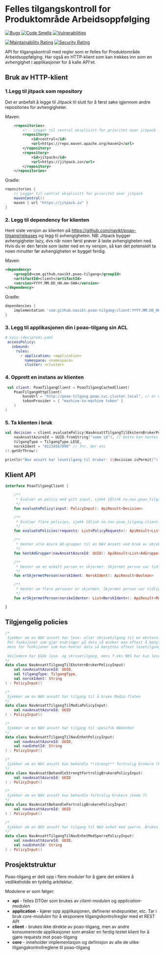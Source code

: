# Felles tilgangskontroll for Produktområde Arbeidsoppfølging

[![Bugs](https://sonarcloud.io/api/project_badges/measure?project=navikt_poao-tilgang&metric=bugs)](https://sonarcloud.io/dashboard?id=navikt_poao-tilgang)
[![Code Smells](https://sonarcloud.io/api/project_badges/measure?project=navikt_poao-tilgang&metric=code_smells)](https://sonarcloud.io/dashboard?id=navikt_poao-tilgang)
[![Vulnerabilities](https://sonarcloud.io/api/project_badges/measure?project=navikt_poao-tilgang&metric=vulnerabilities)](https://sonarcloud.io/dashboard?id=navikt_poao-tilgang)

[![Maintainability Rating](https://sonarcloud.io/api/project_badges/measure?project=navikt_poao-tilgang&metric=sqale_rating)](https://sonarcloud.io/dashboard?id=navikt_poao-tilgang)
[![Security Rating](https://sonarcloud.io/api/project_badges/measure?project=navikt_poao-tilgang&metric=security_rating)](https://sonarcloud.io/dashboard?id=navikt_poao-tilgang)

API for tilgangskontroll med regler som er felles for Produktområde Arbeidsoppfølging.
Har også en HTTP-klient som kan trekkes inn som en avhengighet i applikasjoner for å kalle API'et.

## Bruk av HTTP-klient

### 1.Legg til jitpack som repository
Det er anbefalt å legge til Jitpack til slutt for å først søke igjennom andre repositories for avhengigheter.

Maven:
```xml
    <repositories>
        <!-- Legger til central eksplisitt for prioritet over jitpack -->
        <repository>
            <id>central</id>
            <url>https://repo.maven.apache.org/maven2</url>
        </repository>
        <repository>
            <id>jitpack</id>
            <url>https://jitpack.io</url>
        </repository>
    </repositories>
```

Gradle:
```groovy
repositories {
    // Legger til central eksplisitt for prioritet over jitpack
    mavenCentral()
    maven { url "https://jitpack.io" }
}
```

### 2. Legg til dependency for klienten 

Hent siste versjon av klienten på https://github.com/navikt/poao-tilgang/releases og legg til avhengigheten.
NB: Jitpack bygger avhengigheter lazy, dvs når noen først prøver å laste avhengigheten ned. Hvis du er den første som laster 
ned en ny versjon, så kan det potensielt ta noen minutter før avhengigheten er bygget ferdig. 

Maven:
```xml
<dependency>
    <groupId>com.github.navikt.poao-tilgang</groupId>
    <artifactId>client</artifactId>
    <version>YYYY.MM.DD_HH.mm-SHA</version>
</dependency>
```

Gradle:
```groovy
dependencies {
    implementation 'com.github.navikt.poao-tilgang:client:YYYY.MM.DD_HH.mm-SHA'
}
```

### 3. Legg til applikasjonen din i poao-tilgang sin ACL
```yaml
# nais-(dev|prod).yaml
 accessPolicy:
   inbound:
     rules:
       - application: <application>
         namespace: <namespace>
         cluster: <cluster>
```

### 4. Opprett en instans av klienten

```kotlin
 val client: PoaoTilgangClient = PoaoTilgangCachedClient(
    PoaoTilgangHttpClient(
        baseUrl = "http://poao-tilgang.poao.svc.cluster.local", // or use "https://poao-tilgang(.dev).intern.nav.no" if your sending the request from dev-fss/prod-fss
        tokenProvider = { "machine-to-machine token" }
    )
)
```

### 5. Ta klienten i bruk

```kotlin
val decision = client.evaluatePolicy(NavAnsattTilgangTilEksternBrukerPolicyInput(
    navAnsattAzureId = UUID.fromString("some id"), // Dette kan hentes fra "oid"-claimet til en NAV ansatt sitt Azure AD JWT token 
    tilgangType = TilgangType.LESE,
    norskIdent = "01234567890" // fnr, dnr etc
)).getOrThrow()

println("Nav ansatt har lesetilgang til bruker: ${decision.isPermit}")
```
## Klient API

```kotlin
interface PoaoTilgangClient {

	/**
	 * Evaluer en policy med gitt input, sjekk {@link no.nav.poao_tilgang.client.PolicyInput.kt} for hvilke policies som er tilgjengelig
	 */
	fun evaluatePolicy(input: PolicyInput): ApiResult<Decision>

	/**
	 * Evaluer flere policies, sjekk {@link no.nav.poao_tilgang.client.PolicyInput.kt} for hvilke policies som er tilgjengelig
	 */
	fun evaluatePolicies(requests: List<PolicyRequest>): ApiResult<List<PolicyResult>>

	/**
	 * Henter alle Azure AD-grupper til en NAV Ansatt ved bruk av objekt IDen til den ansatte
	 */
	fun hentAdGrupper(navAnsattAzureId: UUID): ApiResult<List<AdGruppe>>

	/**
	 * Henter om en enkelt person er skjermet. Skjermet person var tidligere kjent som "egen ansatt"
	 */
	fun erSkjermetPerson(norskIdent: NorskIdent): ApiResult<Boolean>

	/**
	 * Henter om flere personer er skjermet. Skjermet person var tidligere kjent som "egen ansatt"
	 */
	fun erSkjermetPerson(norskeIdenter: List<NorskIdent>): ApiResult<Map<NorskIdent, Boolean>>

}
```

## Tilgjengelig policies

```kotlin
/*
 Sjekker om en NAV ansatt har lese- eller skrivetilgang til en ekstern bruker.
 For funksjoner som gjør endringer på data så ønsker man oftest å benytte sjekk på skrivetilgang,
 mens for funksjoner som kun henter data så benyttes oftest lesetilgang.
 
 Veiledere har både lese- og skrivetilgang, mens f.eks NKS har kun lesetilgang.
*/
data class NavAnsattTilgangTilEksternBrukerPolicyInput(
	val navAnsattAzureId: UUID,
	val tilgangType: TilgangType,
	val norskIdent: String
) : PolicyInput()

/* 
 Sjekker om en NAV ansatt har tilgang til å bruke Modia-flaten
*/
data class NavAnsattTilgangTilModiaPolicyInput(
	val navAnsattAzureId: UUID
) : PolicyInput()

/* 
 Sjekker om en NAV ansatt har tilgang til spesifik NAVenhet
*/
data class NavAnsattTilgangTilNavEnhetPolicyInput(
    val navAnsattAzureId: UUID,
    val navEnhetId: String
) : PolicyInput()

/* 
 Sjekker om en NAV ansatt kan behandle **strengt** fortrolig brukere (kode 6)
*/
data class NavAnsattBehandleStrengtFortroligBrukerePolicyInput(
    val navAnsattAzureId: UUID
) : PolicyInput()

/* 
 Sjekker om en NAV ansatt kan behandle fortrolig brukere (kode 7)
*/
data class NavAnsattBehandleFortroligBrukerePolicyInput(
    val navAnsattAzureId: UUID
) : PolicyInput()

/* 
 Sjekker om en NAV ansatt har tilgang til NAV enhet med sperre. Brukes i forbindelse med KVP.
*/
data class NavAnsattTilgangTilNavEnhetMedSperrePolicyInput(
    val navAnsattAzureId: UUID,
    val navEnhetId: String
) : PolicyInput()
```

## Prosjektstruktur

Poao-tilgang er delt opp i flere moduler for å gjøre det enklere å vedlikeholde en tydelig arkitektur.

Modulene er som følger:
* **api** - felles DTOer som brukes av _client-modulen_ og _application-modulen_
* **application** - kjører opp applikasjonen, definerer endepunkter, etc. Tar i bruk _core-modulen_ for å eksponere tilgangskontrollregler med et REST API
* **client** - brukes ikke direkte av poao-tilgang, men av andre konsumerende applikasjoner som ønsker en ferdig testet klient for å gjøre requests mot poao-tilgang
* **core** - inneholder implementasjon og definisjon av alle de ulike tilgangskontrollreglene til poao-tilgang   
